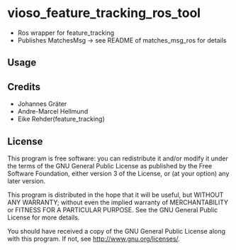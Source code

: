 # vioso_feature_tracking_ros_tool

* Ros wrapper for feature_tracking
* Publishes MatchesMsg -> see README of matches_msg_ros for details

## Usage

## Credits

* Johannes Gräter
* Andre-Marcel Hellmund
* Eike Rehder(feature_tracking)

## License

This program is free software: you can redistribute it and/or modify
it under the terms of the GNU General Public License as published by
the Free Software Foundation, either version 3 of the License, or
(at your option) any later version.

This program is distributed in the hope that it will be useful,
but WITHOUT ANY WARRANTY; without even the implied warranty of
MERCHANTABILITY or FITNESS FOR A PARTICULAR PURPOSE.  See the
GNU General Public License for more details.

You should have received a copy of the GNU General Public License
along with this program.  If not, see <http://www.gnu.org/licenses/>.
